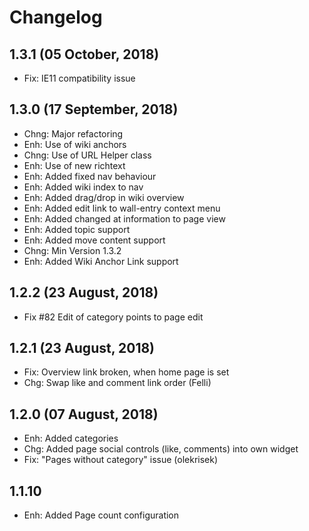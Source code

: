Changelog
=========

1.3.1 (05 October, 2018)
------------------------
- Fix: IE11 compatibility issue

1.3.0 (17 September, 2018)
------------------------
- Chng: Major refactoring
- Enh: Use of wiki anchors 
- Chng: Use of URL Helper class
- Enh: Use of new richtext
- Enh: Added fixed nav behaviour
- Enh: Added wiki index to nav
- Enh: Added drag/drop in wiki overview
- Enh: Added edit link to wall-entry context menu
- Enh: Added changed at information to page view
- Enh: Added topic support
- Enh: Added move content support
- Chng: Min Version 1.3.2
- Enh: Added Wiki Anchor Link support

1.2.2  (23 August, 2018)
------------------------
- Fix #82 Edit of category points to page edit

1.2.1  (23 August, 2018)
------------------------
- Fix: Overview link broken, when home page is set
- Chg: Swap like and comment link order (Felli)


1.2.0  (07 August, 2018)
------------------------
- Enh: Added categories
- Chg: Added page social controls (like, comments) into own widget
- Fix: "Pages without category" issue (olekrisek)


1.1.10
---------------------
- Enh: Added Page count configuration

